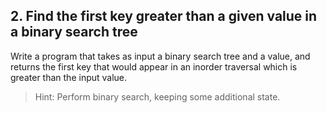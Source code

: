 ## 2. Find the first key greater than a given value in a binary search tree

Write a program that takes as input a binary search tree and a value, and returns the first key that would appear in an inorder traversal which is greater than the input value.

> Hint: Perform binary search, keeping some additional state.